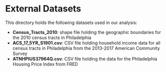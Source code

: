 # External Datasets

This directory holds the following datasets used in our analysis:

- **Census_Tracts_2010**: shape file holding the geographic boundaries for the 2010 census tracts in Philadelphia
- **ACS_17_5YR_S1901.csv**: CSV file holding household income data for all census tracts in Philadelphia from the 2013-2017 American Community Survey
- **ATNHPIUS37964Q.csv**: CSV file holding the data for the Philadelphia Housing Price Index from FRED
